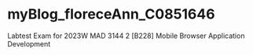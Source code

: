 # myBlog_floreceAnn_C0851646
Labtest Exam for 2023W MAD 3144 2 [B228] Mobile Browser Application Development
